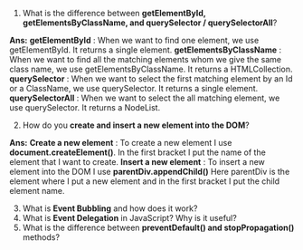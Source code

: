 
1. What is the difference between **getElementById, getElementsByClassName, and querySelector / querySelectorAll**?

**Ans:** 
**getElementById** : When we want to find one element, we use getElementById. It returns a single element.
**getElementsByClassName** : When we want to find all the matching elements whom we give the same class name, we use getElementsByClassName. It returns a HTMLCollection.
**querySelector** : When we want to select the first matching element by an Id or a ClassName, we use querySelector. It returns a single element.
**querySelectorAll** : When we want to select the all matching element, we use querySelector. It returns a NodeList.


2. How do you **create and insert a new element into the DOM**?

**Ans:** 
**Create a new element** : To create a new element I use **document.createElement()**. In the first bracket I put the name of the element that I want to create.
**Insert a new element** : To insert a new element into the DOM I use **parentDiv.appendChild()** Here parentDiv is the element where I put a new element and in the first bracket I put the child element name.




3. What is **Event Bubbling** and how does it work?
4. What is **Event Delegation** in JavaScript? Why is it useful?
5. What is the difference between **preventDefault() and stopPropagation()** methods?

